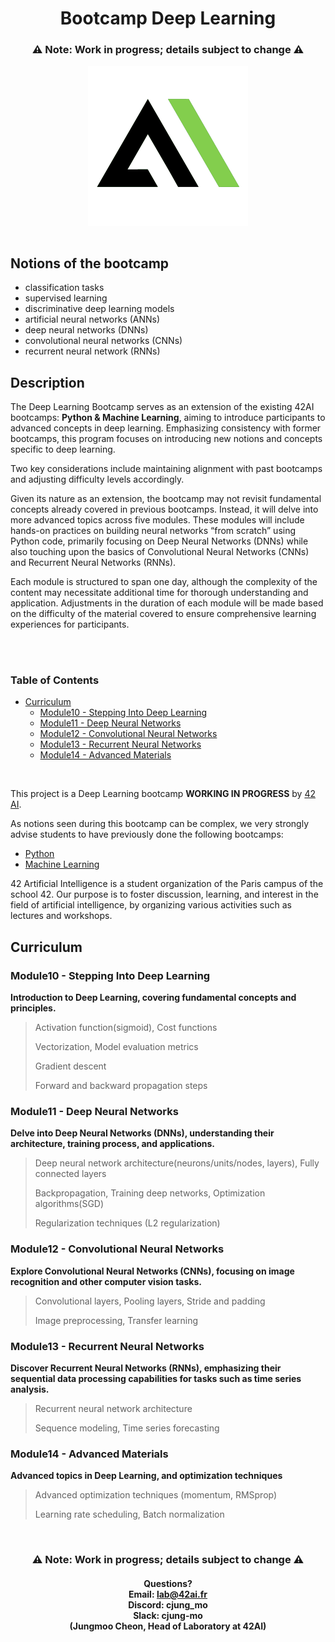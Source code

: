 
<h1 align="center">
  Bootcamp Deep Learning
</h1>
<h3 align="center">⚠️ Note: Work in progress; details subject to change ⚠️</h3>
<p align="center">
<img src="./assets/42ai_lab_logo_bg_white_black_green_squared_1152_focus.png" style="margin: 0px auto 15px auto; width: 256px; height: auto"/>
</p>

## Notions of the bootcamp
- classification tasks
- supervised learning
- discriminative deep learning models
- artificial neural networks (ANNs)
- deep neural networks (DNNs)
- convolutional neural networks (CNNs)
- recurrent neural network (RNNs)

## Description
The Deep Learning Bootcamp serves as an extension of the existing 42AI bootcamps: **Python & Machine Learning**, aiming to introduce participants to advanced concepts in deep learning. Emphasizing consistency with former bootcamps, this program focuses on introducing new notions and concepts specific to deep learning.

Two key considerations include maintaining alignment with past bootcamps and adjusting difficulty levels accordingly.

Given its nature as an extension, the bootcamp may not revisit fundamental concepts already covered in previous bootcamps. Instead, it will delve into more advanced topics across five modules. These modules will include hands-on practices on building neural networks “from scratch” using Python code, primarily focusing on Deep Neural Networks (DNNs) while also touching upon the basics of Convolutional Neural Networks (CNNs) and Recurrent Neural Networks (RNNs).

Each module is structured to span one day, although the complexity of the content may necessitate additional time for thorough understanding and application. Adjustments in the duration of each module will be made based on the difficulty of the material covered to ensure comprehensive learning experiences for participants.

<br>
<br>


### Table of Contents

- [Curriculum](#curriculum)
  - [Module10 - Stepping Into Deep Learning](#module10---stepping-into-deep-learning)
  - [Module11 - Deep Neural Networks](#module11---deep-neural-networks)
  - [Module12 - Convolutional Neural Networks](#module12---convolutional-neural-networks)
  - [Module13 - Recurrent Neural Networks](#module13---recurrent-neural-networks)
  - [Module14 - Advanced Materials](#module14---advanced-materials)
<br/>

This project is a Deep Learning bootcamp **WORKING IN PROGRESS** by  [42 AI](http://www.42ai.fr/).

As notions seen during this bootcamp can be complex, we very strongly advise students to have previously done the following bootcamps:

-   [Python](https://github.com/42-AI/bootcamp_python)
-   [Machine Learning](https://github.com/42-AI/bootcamp_machine-learning)


42 Artificial Intelligence is a student organization of the Paris campus of the school 42. Our purpose is to foster discussion, learning, and interest in the field of artificial intelligence, by organizing various activities such as lectures and workshops.

## Curriculum

### Module10 - Stepping Into Deep Learning

**Introduction to Deep Learning, covering fundamental concepts and principles.**

> Activation function(sigmoid), Cost functions
> 
> Vectorization, Model evaluation metrics
> 
> Gradient descent
> 
> Forward and backward propagation steps


### Module11 - Deep Neural Networks

**Delve into Deep Neural Networks (DNNs), understanding their architecture, training process, and applications.**

> Deep neural network architecture(neurons/units/nodes, layers), Fully connected layers
> 
> Backpropagation, Training deep networks, Optimization algorithms(SGD)
> 
> Regularization techniques (L2 regularization)

### Module12 - Convolutional Neural Networks

**Explore Convolutional Neural Networks (CNNs), focusing on image recognition and other computer vision tasks.**

> Convolutional layers, Pooling layers, Stride and padding
> 
> Image preprocessing, Transfer learning

### Module13 - Recurrent Neural Networks

**Discover Recurrent Neural Networks (RNNs), emphasizing their sequential data processing capabilities for tasks such as time series analysis.**

> Recurrent neural network architecture
> 
> Sequence modeling, Time series forecasting

### Module14 - Advanced Materials

**Advanced topics in Deep Learning, and optimization techniques**

> Advanced optimization techniques (momentum, RMSprop)
> 
> Learning rate scheduling, Batch normalization

<br/>

<h3 align="center">⚠️ Note: Work in progress; details subject to change ⚠️</h3>
<h4 align="center">
  Questions?<br>
  Email: <a href="mailto:lab@42ai.fr">lab@42ai.fr</a><br>
  Discord: cjung_mo<br>
  Slack: cjung-mo<br> (Jungmoo Cheon, Head of Laboratory at 42AI)
</h4>
